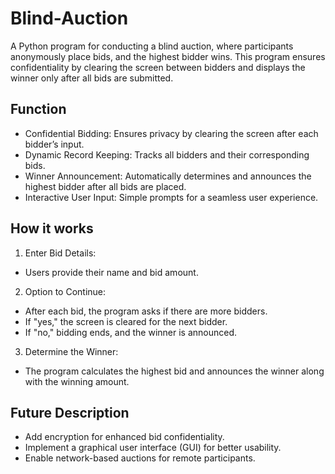 # Blind-Auction
A Python program for conducting a blind auction, where participants anonymously place bids, and the highest bidder wins. This program ensures confidentiality by clearing the screen between bidders and displays the winner only after all bids are submitted.

## Function
- Confidential Bidding: Ensures privacy by clearing the screen after each bidder’s input.
- Dynamic Record Keeping: Tracks all bidders and their corresponding bids.
- Winner Announcement: Automatically determines and announces the highest bidder after all bids are placed.
- Interactive User Input: Simple prompts for a seamless user experience.

## How it works
1. Enter Bid Details:
- Users provide their name and bid amount.
2. Option to Continue:
- After each bid, the program asks if there are more bidders.
- If "yes," the screen is cleared for the next bidder.
- If "no," bidding ends, and the winner is announced.
3. Determine the Winner:
- The program calculates the highest bid and announces the winner along with the winning amount.

## Future Description
- Add encryption for enhanced bid confidentiality.
- Implement a graphical user interface (GUI) for better usability.
- Enable network-based auctions for remote participants.
